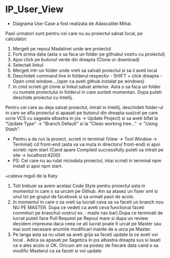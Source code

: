 # IP_User_View

* Diagrama Use-Case a fost realizata de Adascalitei Mihai.

Pasii urmatori sunt pentru cei care nu au proiectul salvat local, pe calculator:

1. Mergeti pe repoul Madalinei unde are proiectul
2. Fork prima data (asta o sa faca un folder pe githubul vostru cu proiectul)
3. Apoi click pe butonul verde din dreapta (Clone or download)
4. Selectati linkul
5. Mergeti intr-un folder unde vreti sa salvati proiectul si sa il aveti local
6. Deschideti command line in folderul respectiv - SHIFT + click dreapta - Open cmd window....(sper ca aveti github instalat pe windows)
7. In cmd scrieti git clone si linkul salvat anterior. Asta o sa faca un folder cu numele proiectului in folderul in care sunteti momentan. Dupa puteti deschide proiectul cu Intellij.

Pentru cei care au deja salvat proiectul, intrati in Intellij, deschideti folder-ul in care se afla proiectul si apasati pe butonul din dreapta sus(cel pe care scrie VCS cu sageata albastra in jos -> Update Project) si sa aveti bifat la "Update Type" -> "Branch Default" si la "Clean working tree..." -> "Using Stash".

* Pentru a da run la proiect, scrieti in terminal (View -> Tool Window -> Terminal) cd front-end (asta va va muta in directorul front-end) si apoi scrieti: npm start (Cand apare Compiled successfully puteti sa intrati pe site -> localhost:4200). 
* PS: Cei care nu au rulat niciodata proiectul, intai scrieti in terminal npm install si apoi npm start.

+cateva reguli de la Katy

1. Toti trebuie sa avem acelasi Code Style pentru proiectul asta in momentul in care o sa urcam pe Github. Am sa atasez un fisier xml si unul txt pe grupul de facebook si sa urmati pasii de acolo.
2. In momentul in care o sa vreti sa lucrati ceva sa va faceti un branch nou NU PE MASTER. Dupa ce vedeti ca aveti ceva functional faceti commituri pe branchul vostru( ex. : made nav bar).Dupa ce terminati de lucrat puteti face Pull Request pe Repoul mare si dupa un review decidem impreuna daca ceea ce ati lucrat poate fi urcat pe Master sau mai sunt necesare anumite modificari inainte de a urca pe Master.
3. Pe langa asta sa nu uitati sa aveti grija sa faceti update la ce aveti voi local . Adica sa apasati pe Sagetica in jos albastra dreapta sus si lasati ce e ales acolo si OK. Oricum am sa postez de fiecare data cand o sa modific Masterul ca sa faceti si voi update
